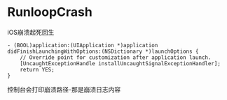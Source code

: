 # RunloopCrash
iOS崩溃起死回生

```
- (BOOL)application:(UIApplication *)application didFinishLaunchingWithOptions:(NSDictionary *)launchOptions {
    // Override point for customization after application launch.
    [UncaughtExceptionHandle installUncaughtSignalExceptionHandler];
    return YES;
}
```

控制台会打印崩溃路径-那是崩溃日志内容
